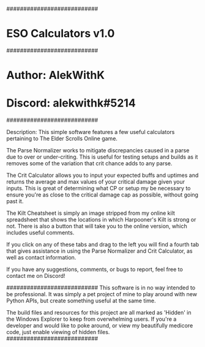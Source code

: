 ###########################
#  ESO Calculators v1.0   #
###########################
# Author: AlekWithK       #
# Discord: alekwithk#5214 #
###########################

Description: This simple software features a few useful calculators pertaining to The Elder Scrolls Online game.

The Parse Normalizer works to mitigate discrepancies caused in a parse due to over or under-criting. This is useful for testing setups and builds as it removes some of the variation that crit chance adds to any parse.

The Crit Calculator allows you to input your expected buffs and uptimes and returns the average and max values of your critical damage given your inputs. This is great of determining what CP or setup my be necessary to ensure you're as close to the critical damage cap as possible, without going past it.

The Kilt Cheatsheet is simply an image stripped from my online kilt spreadsheet that shows the locations in which Harpooner's Kilt is strong or not. There is also a button that will take you to the online version, which includes useful comments.

If you click on any of these tabs and drag to the left you will find a fourth tab that gives assistance in using the Parse Normalizer and Crit Calculator, as well as contact information.

If you have any suggestions, comments, or bugs to report, feel free to contact me on Discord!

###########################
This software is in no way intended to be professional. It was simply a pet project of mine to play around with new Python APIs, but create something useful at the same time.

The build files and resources for this project are all marked as 'Hidden' in the Windows Explorer to keep from overwhelming users. If you're a developer and would like to poke around, or view my beautifully medicore code, just enable viewing of hidden files.
###########################

